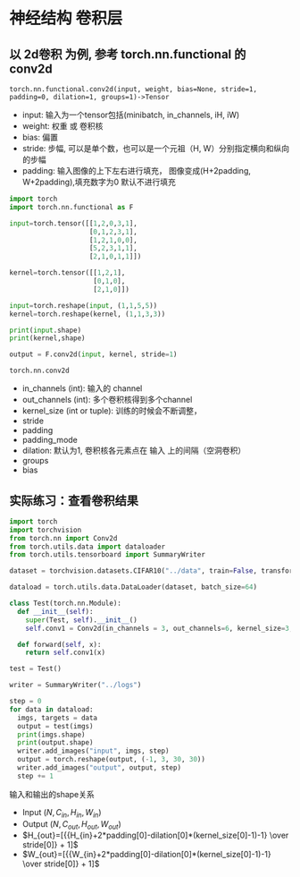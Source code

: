 # 神经结构 卷积层

## 以 2d卷积 为例, 参考 torch.nn.functional 的 conv2d

`torch.nn.functional.conv2d(input, weight, bias=None, stride=1, padding=0, dilation=1, groups=1)->Tensor`

+ input: 输入为一个tensor包括(minibatch, in_channels, iH, iW)
+ weight: 权重 或 卷积核
+ bias: 偏置
+ stride: 步幅, 可以是单个数，也可以是一个元祖（H, W）分别指定横向和纵向的步幅
+ padding: 输入图像的上下左右进行填充， 图像变成(H+2padding, W+2padding),填充数字为0 默认不进行填充

```python
import torch
import torch.nn.functional as F

input=torch.tensor([[1,2,0,3,1],
                    [0,1,2,3,1],
                    [1,2,1,0,0],
                    [5,2,3,1,1],
                    [2,1,0,1,1]])

kernel=torch.tensor([[1,2,1],
                     [0,1,0],
                     [2,1,0]])

input=torch.reshape(input, (1,1,5,5))
kernel=torch.reshape(kernel, (1,1,3,3))

print(input.shape)
print(kernel,shape)

output = F.conv2d(input, kernel, stride=1)
```

`torch.nn.conv2d`

+ in_channels (int): 输入的 channel
+ out_channels (int): 多个卷积核得到多个channel
+ kernel_size (int or tuple): 训练的时候会不断调整，
+ stride
+ padding
+ padding_mode
+ dilation: 默认为1, 卷积核各元素点在 输入 上的间隔（空洞卷积）
+ groups
+ bias

## 实际练习：查看卷积结果

```python
import torch
import torchvision
from torch.nn import Conv2d
from torch.utils.data import dataloader
from torch.utils.tensorboard import SummaryWriter

dataset = torchvision.datasets.CIFAR10("../data", train=False, transform=torchvision.transforms.ToTensor(), download=True)

dataload = torch.utils.data.DataLoader(dataset, batch_size=64)

class Test(torch.nn.Module):
  def __init__(self):
    super(Test, self).__init__()
    self.conv1 = Conv2d(in_channels = 3, out_channels=6, kernel_size=3, stride=1, padding=0)

  def forward(self, x):
    return self.conv1(x)

test = Test()

writer = SummaryWriter("../logs")

step = 0
for data in dataload:
  imgs, targets = data
  output = test(imgs)
  print(imgs.shape)
  print(output.shape)
  writer.add_images("input", imgs, step)
  output = torch.reshape(output, (-1, 3, 30, 30))
  writer.add_images("output", output, step)
  step += 1
```

输入和输出的shape关系
+ Input $(N, C_{in}, H_{in}, W_{in})$
+ Output $(N, C_{out}, H_{out}, W_{out})$
+ $H_{out}=[{{H_{in}+2*padding[0]-dilation[0]*(kernel_size[0]-1)-1} \over stride[0]} + 1]$
+ $W_{out}=[{{W_{in}+2*padding[0]-dilation[0]*(kernel_size[0]-1)-1} \over stride[0]} + 1]$
